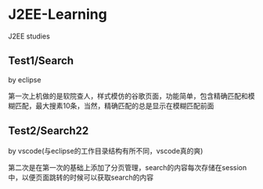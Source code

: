 # J2EE-Learning
J2EE studies 

## Test1/Search
   by eclipse
   
   第一次上机做的是软院查人，样式模仿的谷歌页面，功能简单，包含精确匹配和模糊匹配，最大搜素10条，当然，精确匹配的总是显示在模糊匹配前面

## Test2/Search22
   by vscode(与eclipse的工作目录结构有所不同，vscode真的爽)
   
   第二次是在第一次的基础上添加了分页管理，search的内容每次存储在session中，以便页面跳转的时候可以获取search的内容
